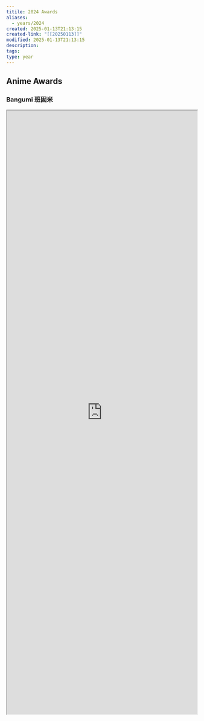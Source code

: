 ```yaml
---
titile: 2024 Awards
aliases:
  - years/2024
created: 2025-01-13T21:13:15
created-link: "[[20250113]]"
modified: 2025-01-13T21:13:15
description: 
tags: 
type: year
---
```


## Anime Awards

### Bangumi 班固米

<iframe src='https://bgm.tv/award/2024' style='height:40vh;width:100%' class='iframe-radius' allow='fullscreen'/><div class='text-center'>via: <a href='https://bgm.tv/award/2024' target='_blank' class='external-link'>https://bgm.tv/award/2024</a></div>

### Animecorner

<iframe src='https://animecorner.me/2024-anime-of-the-year-awards-winners/' style='height:40vh;width:100%' class='iframe-radius' allow='fullscreen'/><div class='text-center'>via: <a href='https://animecorner.me/2024-anime-of-the-year-awards-winners/' target='_blank' class='external-link'>https://animecorner.me/2024-anime-of-the-year-awards-winners/</a></div>

## Game Awards

### Steam

<iframe src='https://store.steampowered.com/steamawards/2024?l=schinese' style='height:40vh;width:100%' class='iframe-radius' allow='fullscreen'/><div class='text-center'>via: <a href='https://store.steampowered.com/steamawards/2024?l=schinese' target='_blank' class='external-link'>https://store.steampowered.com/steamawards/2024?l=schinese</a></div>

### TGA

<iframe src='https://thegameawards.com/rewind/year-2024' style='height:40vh;width:100%' class='iframe-radius' allow='fullscreen'/><div class='text-center'>via: <a href='https://thegameawards.com/rewind/year-2024' target='_blank' class='external-link'>https://thegameawards.com/rewind/year-2024</a></div>

### Metacritic

<iframe src='https://www.metacritic.com/browse/games/score/metascore/year/all/filtered?view=detailed&sort=desc&year_selected=2024' style='height:40vh;width:100%' class='iframe-radius' allow='fullscreen'/><div class='text-center'>via: <a href='https://www.metacritic.com/browse/games/score/metascore/year/all/filtered?view=detailed&sort=desc&year_selected=2024' target='_blank' class='external-link'>https://www.metacritic.com/browse/games/score/metascore/year/all/filtered?view=detailed&sort=desc&year_selected=2024</a></div>

## Novel Awards

### Douban

<iframe src='https://book.douban.com/annual/2024' style='height:40vh;width:100%' class='iframe-radius' allow='fullscreen'/><div class='text-center'>via: <a href='https://book.douban.com/annual/2024' target='_blank' class='external-link'>https://book.douban.com/annual/2024</a></div>

## Movie Awards

### Douban

<iframe src='https://movie.douban.com/annual/2024' style='height:40vh;width:100%' class='iframe-radius' allow='fullscreen'/><div class='text-center'>via: <a href='https://movie.douban.com/annual/2024' target='_blank' class='external-link'>https://movie.douban.com/annual/2024</a></div>

### Academy

<iframe src='https://www.imdb.com/event/ev0000003/2024/1/' style='height:40vh;width:100%' class='iframe-radius' allow='fullscreen'/><div class='text-center'>via: <a href='https://www.imdb.com/event/ev0000003/2024/1/' target='_blank' class='external-link'>https://www.imdb.com/event/ev0000003/2024/1/</a></div>

## Music Awards

### Douban

<iframe src='https://music.douban.com/annual/2024' style='height:40vh;width:100%' class='iframe-radius' allow='fullscreen'/><div class='text-center'>via: <a href='https://music.douban.com/annual/2024' target='_blank' class='external-link'>https://music.douban.com/annual/2024</a></div>

## Coding Awards

### Product Hunt

<iframe src=' https://www.producthunt.com/golden-kitty-awards/hall-of-fame?year=2024' style='height:40vh;width:100%' class='iframe-radius' allow='fullscreen'/><div class='text-center'>via: <a href=' https://www.producthunt.com/golden-kitty-awards/hall-of-fame?year=2024' target='_blank' class='external-link'> https://www.producthunt.com/golden-kitty-awards/hall-of-fame?year=2024</a></div>

## Mobile

### Apple Store

<iframe src='https://developer.apple.com/design/awards/2024' style='height:40vh;width:100%' class='iframe-radius' allow='fullscreen'/><div class='text-center'>via: <a href='https://developer.apple.com/design/awards/2024' target='_blank' class='external-link'>https://developer.apple.com/design/awards/2024</a></div>

### Google Play

<iframe src='https://play.google.com/store/apps/editorial?id=mc_bestof2024_xfn_fcp&hl=en' style='height:40vh;width:100%' class='iframe-radius' allow='fullscreen'/><div class='text-center'>via: <a href='https://play.google.com/store/apps/editorial?id=mc_bestof2024_xfn_fcp&hl=en' target='_blank' class='external-link'>https://play.google.com/store/apps/editorial?id=mc_bestof2024_xfn_fcp&hl=en</a></div>

## Hentai Awards #nsfw

### Moe Game

<iframe src='https://moe-gameaward.com/prize/2024' style='height:40vh;width:100%' class='iframe-radius' allow='fullscreen'/><div class='text-center'>via: <a href='https://moe-gameaward.com/prize/2024' target='_blank' class='external-link'>https://moe-gameaward.com/prize/2024</a></div>

###  DLsite Game Sale Ranking

<iframe src='https://www.dlsite.com/maniax/ranking/year?year=2024&sort=sale&category=game' style='height:40vh;width:100%' class='iframe-radius' allow='fullscreen'/><div class='text-center'>via: <a href='https://www.dlsite.com/maniax/ranking/year?year=2024&sort=sale&category=game' target='_blank' class='external-link'>https://www.dlsite.com/maniax/ranking/year?year=2024&sort=sale&category=game</a></div>

### DLsite Voice Sale Ranking

<iframe src='https://www.dlsite.com/maniax/ranking/year?year=2024&sort=sale&category=voice' style='height:40vh;width:100%' class='iframe-radius' allow='fullscreen'/><div class='text-center'>via: <a href='https://www.dlsite.com/maniax/ranking/year?year=2024&sort=sale&category=voice' target='_blank' class='external-link'>https://www.dlsite.com/maniax/ranking/year?year=2024&sort=sale&category=voice</a></div>

### DLsite Comic Sale Ranking

<iframe src='https://www.dlsite.com/maniax/ranking/year?year=2024&sort=sale&category=comic' style='height:40vh;width:100%' class='iframe-radius' allow='fullscreen'/><div class='text-center'>via: <a href='https://www.dlsite.com/maniax/ranking/year?year=2024&sort=sale&category=comic' target='_blank' class='external-link'>https://www.dlsite.com/maniax/ranking/year?year=2024&sort=sale&category=comic</a></div>

